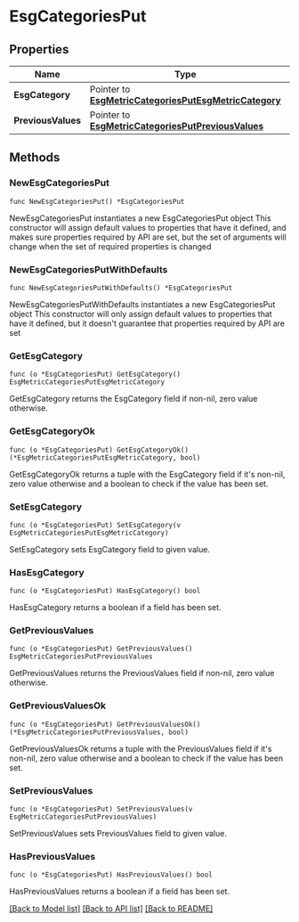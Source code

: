 # EsgCategoriesPut

## Properties

Name | Type | Description | Notes
------------ | ------------- | ------------- | -------------
**EsgCategory** | Pointer to [**EsgMetricCategoriesPutEsgMetricCategory**](EsgMetricCategoriesPutEsgMetricCategory.md) |  | [optional] 
**PreviousValues** | Pointer to [**EsgMetricCategoriesPutPreviousValues**](EsgMetricCategoriesPutPreviousValues.md) |  | [optional] 

## Methods

### NewEsgCategoriesPut

`func NewEsgCategoriesPut() *EsgCategoriesPut`

NewEsgCategoriesPut instantiates a new EsgCategoriesPut object
This constructor will assign default values to properties that have it defined,
and makes sure properties required by API are set, but the set of arguments
will change when the set of required properties is changed

### NewEsgCategoriesPutWithDefaults

`func NewEsgCategoriesPutWithDefaults() *EsgCategoriesPut`

NewEsgCategoriesPutWithDefaults instantiates a new EsgCategoriesPut object
This constructor will only assign default values to properties that have it defined,
but it doesn't guarantee that properties required by API are set

### GetEsgCategory

`func (o *EsgCategoriesPut) GetEsgCategory() EsgMetricCategoriesPutEsgMetricCategory`

GetEsgCategory returns the EsgCategory field if non-nil, zero value otherwise.

### GetEsgCategoryOk

`func (o *EsgCategoriesPut) GetEsgCategoryOk() (*EsgMetricCategoriesPutEsgMetricCategory, bool)`

GetEsgCategoryOk returns a tuple with the EsgCategory field if it's non-nil, zero value otherwise
and a boolean to check if the value has been set.

### SetEsgCategory

`func (o *EsgCategoriesPut) SetEsgCategory(v EsgMetricCategoriesPutEsgMetricCategory)`

SetEsgCategory sets EsgCategory field to given value.

### HasEsgCategory

`func (o *EsgCategoriesPut) HasEsgCategory() bool`

HasEsgCategory returns a boolean if a field has been set.

### GetPreviousValues

`func (o *EsgCategoriesPut) GetPreviousValues() EsgMetricCategoriesPutPreviousValues`

GetPreviousValues returns the PreviousValues field if non-nil, zero value otherwise.

### GetPreviousValuesOk

`func (o *EsgCategoriesPut) GetPreviousValuesOk() (*EsgMetricCategoriesPutPreviousValues, bool)`

GetPreviousValuesOk returns a tuple with the PreviousValues field if it's non-nil, zero value otherwise
and a boolean to check if the value has been set.

### SetPreviousValues

`func (o *EsgCategoriesPut) SetPreviousValues(v EsgMetricCategoriesPutPreviousValues)`

SetPreviousValues sets PreviousValues field to given value.

### HasPreviousValues

`func (o *EsgCategoriesPut) HasPreviousValues() bool`

HasPreviousValues returns a boolean if a field has been set.


[[Back to Model list]](../README.md#documentation-for-models) [[Back to API list]](../README.md#documentation-for-api-endpoints) [[Back to README]](../README.md)


